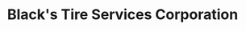 ---
title: "Black's Tire Services Corporation"
url: /whiteville/blacks-tire-services-corporation/
shop: tyres
---